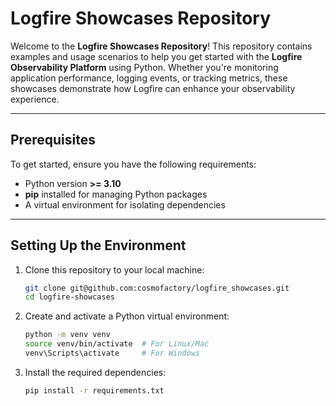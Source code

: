 # Logfire Showcases Repository

Welcome to the **Logfire Showcases Repository**! This repository contains examples and usage scenarios to help you get started with the **Logfire Observability Platform** using Python. Whether you're monitoring application performance, logging events, or tracking metrics, these showcases demonstrate how Logfire can enhance your observability experience.

---

## Prerequisites

To get started, ensure you have the following requirements:

- Python version **>= 3.10**
- **pip** installed for managing Python packages
- A virtual environment for isolating dependencies

---

## Setting Up the Environment

1. Clone this repository to your local machine:
    ```bash
    git clone git@github.com:cosmofactory/logfire_showcases.git
    cd logfire-showcases
    ```

2. Create and activate a Python virtual environment:
    ```bash
    python -m venv venv
    source venv/bin/activate  # For Linux/Mac
    venv\Scripts\activate     # For Windows
    ```

3. Install the required dependencies:
    ```bash
    pip install -r requirements.txt
    ```
